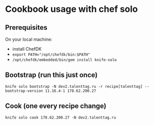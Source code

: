 # Cookbook usage with chef solo

## Prerequisites

On your local machine:

- install ChefDK
- `export PATH="/opt/chefdk/bin:$PATH"`
- `/opt/chefdk/embedded/bin/gem install knife-solo`

## Bootstrap (run this just once)

    knife solo bootstrap -N dev2.talenttag.ru -r recipe[talenttag] --bootstrap-version 11.16.4-1 178.62.200.27

## Cook (one every recipe change)

    knife solo cook 178.62.200.27 -N dev2.talenttag.ru

